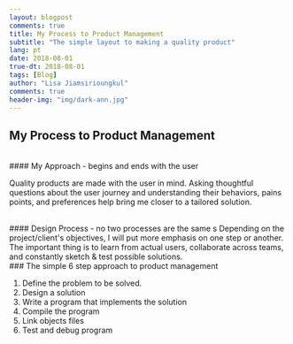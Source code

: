 ```yaml
---
layout: blogpost
comments: true
title: My Process to Product Management
subtitle: "The simple layout to making a quality product"
lang: pt
date: 2018-08-01
true-dt: 2018-08-01
tags: [Blog]
author: "Lisa Jiamsirioungkul"
comments: true
header-img: "img/dark-ann.jpg"
---
```

## My Process to Product Management

<br>
#### My Approach - begins and ends with the user

Quality products are made with the user in mind. Asking thoughtful questions about the user journey and understanding their behaviors, pains points, and preferences help bring me closer to a tailored solution.

<br>
#### Design Process - no two processes are the same
s
Depending on the project/client's objectives, I will put more emphasis on one step or another. The important thing is to learn from actual users, collaborate across teams, and constantly sketch & test possible solutions. 

<br>
### The simple 6 step approach to product management

1. Define the problem to be solved.
2. Design a solution
3. Write a program that implements the solution
4. Compile the program
5. Link objects files
6. Test and debug program

